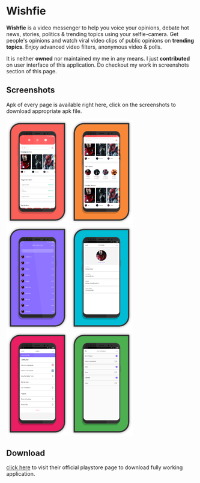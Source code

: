 # Wishfie
**Wishfie** is a video messenger to help you voice your opinions, debate hot news, stories, politics & trending topics using your selfie-camera. Get people's opinions and watch viral video clips of public opinions on **trending topics**. Enjoy advanced video filters, anonymous video & polls.  

It is neither **owned** nor maintained my me in any means. I just **contributed** on user interface of this application. Do checkout my work in screenshots section of this page.

## Screenshots
Apk of every page is available right here, click on the screenshots to download appropriate apk file.  

[<img src="screenshots/home1.png" width="33%">](apks/home.apk?raw=true)
[<img src="screenshots/home2.png" width="33%">](apks/home.apk?raw=true)
[<img src="screenshots/country.png" width="33%">](apks/country.apk?raw=true)
[<img src="screenshots/profile.png" width="33%">](apks/profile.apk?raw=true)
[<img src="screenshots/settings.png" width="33%">](apks/settings.apk?raw=true)
[<img src="screenshots/notification.png" width="33%">](apks/notification.apk?raw=true)

## Download
[click here](https://play.google.com/store/apps/details?id=com.wishfie) to visit their official playstore page to download fully working application.

